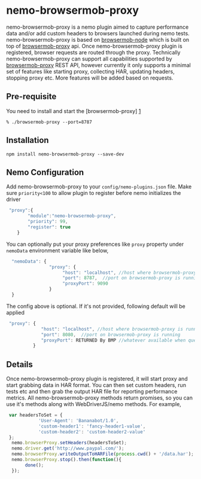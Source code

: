 # nemo-browsermob-proxy

nemo-browsermob-proxy is a nemo plugin aimed to capture performance data and/or add  custom headers to browsers launched during nemo tests. nemo-browsermob-proxy is based on [browsermob-node][2] which is built on top of [browsermob-proxy][1] api. Once nemo-browsermob-proxy plugin is registered, browser requests
are routed through the proxy. Technically nemo-browsermob-proxy can support all capabilities supported by [browsermob-proxy][1] REST API, however currently it only supports a minimal set of features like starting proxy, collecting HAR, updating headers, stopping proxy etc.
More features will be added based on requests.

## Pre-requisite

You need to install and start the [browsermob-proxy] [1]

    % ./browsermob-proxy --port=8787

## Installation

`npm install nemo-browsermob-proxy --save-dev`

## Nemo Configuration

Add nemo-browsermob-proxy to your `config/nemo-plugins.json` file. Make sure `priority<100` to allow plugin to register
before nemo initializes the driver

``` javascript
 "proxy":{
        "module":"nemo-browsermob-proxy",
        "priority": 99,
        "register": true
    }
```

You can optionally put your proxy preferences like `proxy` property under `nemoData` environment variable like below,

``` javascript
  "nemoData": {
                "proxy": {
                     "host": "localhost", //host where browsermob-proxy is running
                     "port": 8787,  //port on browsermob-proxy is running
                     "proxyPort": 9090
                }
  }
```
The config above is optional. If it's not provided, following default will be applied
``` javascript
 "proxy": {
             "host": "localhost", //host where browsermob-proxy is running
             "port": 8080,  //port on browsermob-proxy is running
             "proxyPort": RETURNED By BMP //whatever available when queried browsermob-proxy
          }
```
## Details
Once nemo-browsermob-proxy plugin is registered, it will start proxy and start grabbing data in HAR format. You can then
set custom headers, run tests etc and then grab the output HAR file for reporting performance metrics. All nemo-browsermob-proxy methods 
return promises, so you can use it's methods along with WebDriverJS/nemo methods. For example,

``` javascript
 var headersToSet = {
            'User-Agent': 'Bananabot/1.0',
            'custom-header1': 'fancy-header1-value',
            'custom-header2': 'custom-header2-value'
 };
  nemo.browserProxy.setHeaders(headersToSet);
  nemo.driver.get('http://www.paypal.com/');
  nemo.browserProxy.writeOutputToHARFile(process.cwd() + '/data.har');
  nemo.browserProxy.stop().then(function(){
       done();
  });
```

[1]: https://github.com/lightbody/browsermob-proxy "browsermob-proxy"
[2]: https://github.com/zzo/browsermob-node "browsermob-node"